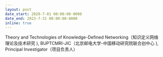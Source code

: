 ```yaml
---
layout: post
date_start: 2020-7-01 00:00:00-0000
date_end: 2023-7-31 00:00:00-0000
inline: true
---
```

Theory and Technologies of Knowledge-Defined Networking（知识定义网络理论及技术研究 ), BUPTCMRI-JIC（北京邮电大学-中国移动研究院联合创中心 ), Principal Investigator（项目负责人）
